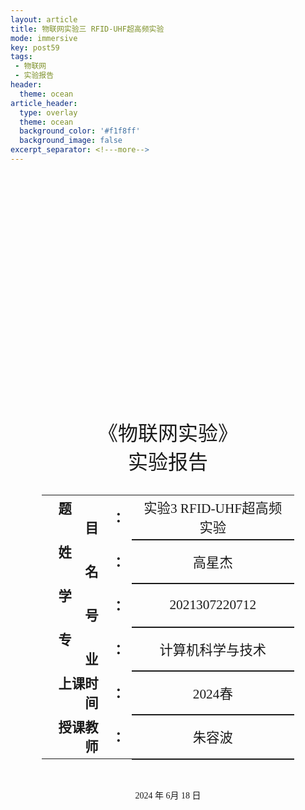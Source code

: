```yaml
---
layout: article
title: 物联网实验三 RFID-UHF超高频实验
mode: immersive
key: post59
tags:
 - 物联网
 - 实验报告
header:
  theme: ocean
article_header:
  type: overlay
  theme: ocean
  background_color: '#f1f8ff'
  background_image: false
excerpt_separator: <!---more-->
---
```

<!---more-->
<div class="cover" style="page-break-after:always;font-family:仿宋;width:100%;height:100%;border:none;margin: 0 auto;text-align:center;">
    <div style="width:80%;;margin: 0 auto;height:0;padding-bottom:25%;">
        <img src="/assets/%E5%AE%9E%E9%AA%8C4%20RFID-2.4G%E6%9C%89%E6%BA%90%E5%AE%9E%E9%AA%8C.assets/%E6%9C%AA%E5%91%BD%E5%90%8D.jpg" alt="校名" style="width:100%;"/></div>
    <br><br>
    <div style="width:40%;margin: 0 auto;height:0;padding-bottom:40%;">
        <img src="/assets/%E5%AE%9E%E9%AA%8C4%20RFID-2.4G%E6%9C%89%E6%BA%90%E5%AE%9E%E9%AA%8C.assets/%E6%9C%AA%E5%91%BD%E5%90%8D.png" alt="校徽" style="width:100%;"/></div>
    <br><br>
    <p style="text-align:center;font-size:24pt;margin: 0 auto">《物联网实验》</p>
    <p style="text-align:center;font-size:24pt;margin: 0 auto">实验报告 </p>
    <br><br>
    <table style="border:none;text-align:center;width:80%;font-family:仿宋;margin: 0 auto;">
    <tbody style="font-family:仿宋;font-size:16pt;">
    	<tr style="font-weight:bold;"> 
    		<td style="width:25%;text-align:right;">题&emsp;&emsp;目</td><td style="width:5%">：</td> 
    		<td style="font-weight:normal;border-bottom: 2px solid;text-align:center;">实验3 RFID-UHF超高频实验</td></tr>
        <tr style="font-weight:bold;"> 
    		<td style="width:25%;text-align:right;">姓&emsp;&emsp;名</td><td style="width:5%">：</td> 
    		<td style="font-weight:normal;border-bottom: 2px solid;text-align:center;">高星杰</td></tr>
    	<tr style="font-weight:bold;"> 
    		<td style="width:25%;text-align:right;">学&emsp;&emsp;号</td><td style="width:5%">：</td> 
    		<td style="font-weight:normal;border-bottom: 2px solid;text-align:center;">2021307220712</td></tr>
        <tr style="font-weight:bold;"> 
    		<td style="width:25%;text-align:right;">专&emsp;&emsp;业</td><td style="width:5%">：</td> 
    		<td style="font-weight:normal;border-bottom: 2px solid;text-align:center;">计算机科学与技术</td></tr>
    	<tr style="font-weight:bold;"> 
    		<td style="width:25%;text-align:right;">上课时间</td><td style="width:5%">：</td> 
    		<td style="font-weight:normal;border-bottom: 2px solid;text-align:center;">2024春</td></tr>
    	<tr style="font-weight:bold;"> 
    		<td style="width:25%;text-align:right;">授课教师</td><td style="width:5%">：</td> 
    		<td style="font-weight:normal;border-bottom: 2px solid;text-align:center;">朱容波</td></tr>
    </tbody></table>
 		<br><br><p style="text-align:center;">2024 年 6月 18 日</p>
</div>

[TOC]

# 实验3 RFID-UHF超高频实验

## 实验目的

1. 掌握 UHF 超高频通讯原理；
2. 掌握 UHF 超高频通讯协议；
3. 掌握读卡器操作流程；
4. 了解 UHF 超高频应用；

## 实验设备

- 硬件：提供电源、PC、USB口、RS232串口、RJ45以太口、5539光敏传感器、蜂鸣传感器、CC Debugger仿真器一套。
- 软件：ZigBee基础实验平台软件、python3.8、IAR Embedded WorkBench,ZStack协议栈，Keil开发软件。

## 实验要求

1. 参考视频实现UHF超高频RFID通信 
2. 通过Python编写界面程序实现RFID端口数据通信

## 实验原理

**在进行实验之前我们要先了解实验的原理，为了能够讲解清楚实验的原理，我将以问答的形式介绍本次实验的原理。**

### 什么是RFID？

RFID，即射频识别（Radio Frequency Identification），是一种通过无线电波进行非接触式数据通信的技术，用于自动识别和追踪物体。RFID系统通常由三部分组成：**标签（Tag）、读写器（Reader）和数据处理系统。**

> 1. **RFID标签（Tag）**
>
> RFID标签包含一个芯片和一个天线，芯片中存储有唯一标识信息。根据能量来源，RFID标签可以分为以下三类：
>
> - **无源标签（Passive Tag）**：没有电池，依靠读写器发出的电磁场供电，反射信号回读写器。
> - **有源标签（Active Tag）**：内置电池，能主动发送信号，读取距离较远。
> - **半有源标签（Semi-passive Tag）**：内置电池，但只在被激活时发送信号。
>
> **2. RFID读写器（Reader）**
>
> RFID读写器通过天线发出无线电波，与RFID标签通信，读取或写入标签中的数据。读写器根据使用频率和应用场景，可以分为低频（LF）、高频（HF）和超高频（UHF）等类型。
>
> **3. 数据处理系统**
>
> 数据处理系统接收来自读写器的数据，对数据进行处理、存储和分析。这些数据通常通过网络传输到中央数据库或管理系统，用于进一步的应用和决策支持。

#### RFID工作原理

RFID系统的工作过程通常包括以下步骤：

1. **读写器发射信号**：RFID读写器通过天线发射无线电信号，形成一个电磁场。
2. **标签接收信号**：当RFID标签进入读写器的读写范围时，标签天线接收信号，激活标签内的芯片。
3. **标签回应信号**：无源标签通过反射读写器的信号回应数据，有源标签则使用自身电源主动发送数据。
4. **读写器接收信号**：读写器接收到来自标签的信号，将标签中的数据读取出来。
5. **数据处理**：读写器将读取到的数据传输到数据处理系统，进行存储、分析和应用。

#### RFID的应用

RFID技术具有识别距离远、多目标识别、抗干扰能力强、数据存储容量大等优点，被广泛应用于各个领域：

- **物流与仓储管理**：用于自动化库存管理、货物追踪、仓库盘点等，提高管理效率。
- **交通与自动收费**：用于不停车收费系统（ETC）、公交卡、门禁系统等，方便快捷。
- **零售与防盗**：用于商品防盗、库存管理和快速结算等，提升购物体验。
- **医疗与健康管理**：用于病人身份识别、药品追踪、医疗设备管理等，确保安全和准确性。
- **农业与畜牧业**：用于动物身份识别、养殖管理、环境监控等，提升管理效率和生产效益。

### 什么是UHF？

UHF（Ultra High Frequency，超高频）是一种射频识别（RFID）技术使用的频率范围，通常指频率范围在300 MHz到3 GHz之间。UHF RFID技术具有较长的读取距离和较快的数据传输速度，因此在许多应用中被广泛采用。

#### UHF的特点

1. **频率范围**：UHF频段通常在300 MHz到3 GHz之间。常见的UHF RFID系统工作频率为860-960 MHz。
2. **读取距离**：UHF RFID标签的读取距离较长，一般可以达到几米到十几米，甚至更远，具体距离取决于读写器的功率、天线设计和环境因素。
3. **数据传输速度**：UHF RFID系统的数据传输速度较快，适用于需要快速读取大量标签的应用场景。
4. **抗干扰能力**：UHF RFID系统采用多种技术减少干扰，如频率跳变、调制技术等，能够在复杂环境中稳定工作。
5. **成本**：UHF RFID标签的成本较低，适合大规模应用。

#### UHF RFID的工作原理

UHF RFID系统的工作过程如下：

1. **读写器发射射频信号**：UHF RFID读写器通过天线发射射频信号。
2. **标签接收信号**：UHF RFID标签的天线接收射频信号，激活标签内的芯片。无源标签依靠接收到的信号供电，有源标签则使用内置电池供电。
3. **标签回应信号**：标签芯片处理信号后，将存储的数据通过反射或主动发射的方式回应给读写器。
4. **读写器接收信号**：读写器接收到标签发回的信号，并将数据解码，传输到数据处理系统。

#### UHF RFID的应用

由于UHF RFID技术的特点，它在多个领域中得到广泛应用：

- **物流与供应链管理**：UHF RFID用于自动化仓库管理、货物追踪、库存盘点等，提高供应链效率。
- **零售业**：用于商品防盗、库存管理、快速结算等，提高购物体验和运营效率。
- **交通与自动收费**：用于高速公路不停车收费系统（ETC）、停车场管理等，提高交通管理效率。
- **制造业**：用于生产线自动化、设备管理、产品追踪等，提高生产效率和质量控制。
- **医疗与健康管理**：用于病人身份识别、药品管理、医疗设备追踪等，提高医疗服务质量。
- **资产管理**：用于公司资产的标识和追踪，提高资产利用率和管理效率。

## 实验步骤

### 1. 盘存操作

1. **发送盘存指令**
   
   - 在串口调试助手上发送以下盘存指令：
     ```
     73 00 01 00 00 00 20 00 02 00 01 90 01 00
     ```
   - 首先返回命令成功数据：
     ```
     73 00 03 00 01 00 20 00 04 00 00 00 00 00 00
     ```
   
2. **读取EPC码**
   - 将超高频标签置于读写器天线上方，返回的数据中包含EPC码：
     ```
     E2 00 41 27 88 14 01 01 22 70 29 DB
     ```

### 2. 停止盘存

- 发送停止盘存指令：
  ```
  73 00 01 00 00 00 20 00 02 00 00 00 00 00
  ```
- 成功返回数据：
  ```
  73 00 03 00 01 00 20 00 04 00 00 00 00 00 00 00 73 00 00 01 00 20 00 04 00 00 00 00 00 00
  ```

### 3. 标签扇区读取操作

#### 3.1 读取EPC码

- 扇区读取命令0x22可读取标签的四个分区数据。
- EPC码长度为96位（6个word），从地址0x02开始。
- 发送读取EPC码的指令：
  ```
  73 00 01 00 00 00 22 00 0C 00 03 C9 00 00 00 00 00 00 01 00 02 00 06 00
  ```
- 返回的数据中最后的6个word即为EPC码。

#### 3.2 读取TID码

- TID码长度为96位（6个word），从地址0x00开始。
- 发送读取TID码的指令：
  ```
  73 00 01 00 00 00 22 00 0C 00 02 42 00 00 00 00 00 00 02 00 00 00 06 00
  ```
- 返回的数据中最后的6个word即为TID码。

### 4. 标签扇区写操作

- 在AITGM-UHF接口应用程序上，发送以下十六进制数据：
  ```
  73 00 01 00 00 00 30 00 18 00 25 F0 00 00 00 00 00 00 01 00 02 00 06 00 E2 00 41 27 88 14 01 04 04 80 E1 6E
  ```
- 返回的数据中最后4个字节全为0表示执行成功。

### 5. 使用Python可视化

- 使用Python第三方库Serial读取串口接收到的传输信息。
- 使用Tkinter创建可视化界面，显示发送与接收情况。

## 实验结果

### 1 盘存操作

将超高频标签置于读写器天线上方

<img src="/assets/%E5%AE%9E%E9%AA%8C3%20RFID-UHF%E8%B6%85%E9%AB%98%E9%A2%91%E5%AE%9E%E9%AA%8C.assets/4bc5c25af3f55b9f83888f7d60130cde_720.jpg" alt="4bc5c25af3f55b9f83888f7d60130cde_720" style="zoom:20%;" />

输入指令

![08857fc37acfbcf33d7b30392792b2bb](/assets/%E5%AE%9E%E9%AA%8C3%20RFID-UHF%E8%B6%85%E9%AB%98%E9%A2%91%E5%AE%9E%E9%AA%8C.assets/08857fc37acfbcf33d7b30392792b2bb.png)

发送指令并返回结果

![bf69dcad04b3ec4442657ad2ab65a250](/assets/%E5%AE%9E%E9%AA%8C3%20RFID-UHF%E8%B6%85%E9%AB%98%E9%A2%91%E5%AE%9E%E9%AA%8C.assets/bf69dcad04b3ec4442657ad2ab65a250.png)

### 2 停止存盘

输入停止存盘指令并发送，可以发现返回数据停止了。

![tes](/assets/%E5%AE%9E%E9%AA%8C3%20RFID-UHF%E8%B6%85%E9%AB%98%E9%A2%91%E5%AE%9E%E9%AA%8C.assets/df0f4c5b8edf2dc9a23cb0d4ff38ab2f.png)

### 3 标签扇区读取操作

#### 3.1 读取EPC码

![d2fedcdf5d93ee63f9a576abbfb7b799](/assets/%E5%AE%9E%E9%AA%8C3%20RFID-UHF%E8%B6%85%E9%AB%98%E9%A2%91%E5%AE%9E%E9%AA%8C.assets/d2fedcdf5d93ee63f9a576abbfb7b799.png)

#### 3.2 读取TID码

![image-20240623113323828](/assets/%E5%AE%9E%E9%AA%8C3%20RFID-UHF%E8%B6%85%E9%AB%98%E9%A2%91%E5%AE%9E%E9%AA%8C.assets/image-20240623113323828.png)

### 4 标签扇区写操作

返回末尾是 `00 00 `说明成功

![7dc2dc643fffe71e52e6fe1480343514](/assets/%E5%AE%9E%E9%AA%8C3%20RFID-UHF%E8%B6%85%E9%AB%98%E9%A2%91%E5%AE%9E%E9%AA%8C.assets/7dc2dc643fffe71e52e6fe1480343514.png)

### 5 读取EPC码

可以发现已经写入成功

![f79fac753b4f70a55390372a7664cd9c](/assets/%E5%AE%9E%E9%AA%8C3%20RFID-UHF%E8%B6%85%E9%AB%98%E9%A2%91%E5%AE%9E%E9%AA%8C.assets/f79fac753b4f70a55390372a7664cd9c.png)

### 6 实时盘存

![dd8d4ce45950f5eeb2b794ebc514fc70](/assets/%E5%AE%9E%E9%AA%8C3%20RFID-UHF%E8%B6%85%E9%AB%98%E9%A2%91%E5%AE%9E%E9%AA%8C.assets/dd8d4ce45950f5eeb2b794ebc514fc70.png)

![1dbc7af3ecb91f58e13fc055ae9c8fc4](/assets/%E5%AE%9E%E9%AA%8C3%20RFID-UHF%E8%B6%85%E9%AB%98%E9%A2%91%E5%AE%9E%E9%AA%8C.assets/1dbc7af3ecb91f58e13fc055ae9c8fc4-9113392.png)

### 7 Python可视化

<img src="/assets/%E5%AE%9E%E9%AA%8C3%20RFID-UHF%E8%B6%85%E9%AB%98%E9%A2%91%E5%AE%9E%E9%AA%8C.assets/cd2840b62ad1ce752e8bd9a31133a148.png" alt="cd2840b62ad1ce752e8bd9a31133a148" style="zoom: 50%;" />

#### 实验代码

```python
import binascii  # 用于二进制和ASCII字符串的相互转换
import tkinter as tk  # Tkinter是Python的标准GUI库
from tkinter import ttk  # ttk模块提供了若干新小部件
import serial  # pySerial库，用于串口通信
import threading  # 用于实现多线程

# 一个简单的信息窗口类
class InformWindow:
    def __init__(self, informStr):
        self.window = tk.Tk()
        self.window.title("Information")  # 设置窗口标题
        self.window.geometry("220x60")  # 设置窗口大小
        label = tk.Label(self.window, text=informStr)  # 显示信息的标签
        buttonOK = tk.Button(self.window, text="OK", command=self.processButtonOK)  # 确定按钮
        label.pack(side=tk.TOP)
        buttonOK.pack(side=tk.BOTTOM)
        self.window.mainloop()  # 进入消息循环

    def processButtonOK(self):
        self.window.destroy()  # 销毁窗口

# 主GUI类
class mainGUI:
    def __init__(self):
        window = tk.Tk()
        window.title("GUI UART Tx/Rx Demo")  # 设置窗口标题
        self.uartState = False  # 标识串口是否打开

        # 包含COM信息和开始/停止按钮的框架
        frame_COMinf = tk.Frame(window)
        frame_COMinf.grid(row=1, column=1)
        labelCOM = tk.Label(frame_COMinf, text="COMx: ")  # COM端口标签
        self.COM = tk.StringVar(value="COM1")  # COM端口变量
        ertryCOM = tk.Entry(frame_COMinf, textvariable=self.COM)  # 输入COM端口
        labelCOM.grid(row=1, column=1, padx=5, pady=3)
        ertryCOM.grid(row=1, column=2, padx=5, pady=3)
        labelBaudrate = tk.Label(frame_COMinf, text="Baudrate: ")  # 波特率标签
        self.Baudrate = tk.IntVar(value=115200)  # 波特率变量
        ertryBaudrate = tk.Entry(frame_COMinf, textvariable=self.Baudrate)  # 输入波特率
        labelBaudrate.grid(row=1, column=3, padx=5, pady=3)
        ertryBaudrate.grid(row=1, column=4, padx=5, pady=3)
        labelParity = tk.Label(frame_COMinf, text="Parity: ")  # 校验位标签
        self.Parity = tk.StringVar(value="NONE")  # 校验位变量
        comboParity = ttk.Combobox(frame_COMinf, width=17, textvariable=self.Parity)  # 校验位下拉框
        comboParity["values"] = ("NONE", "ODD", "EVEN", "MARK", "SPACE")
        comboParity["state"] = "readonly"
        labelParity.grid(row=2, column=1, padx=5, pady=3)
        comboParity.grid(row=2, column=2, padx=5, pady=3)
        labelStopbits = tk.Label(frame_COMinf, text="Stopbits: ")  # 停止位标签
        self.Stopbits = tk.StringVar(value="1")  # 停止位变量
        comboStopbits = ttk.Combobox(frame_COMinf, width=17, textvariable=self.Stopbits)  # 停止位下拉框
        comboStopbits["values"] = ("1", "1.5", "2")
        comboStopbits["state"] = "readonly"
        labelStopbits.grid(row=2, column=3, padx=5, pady=3)
        comboStopbits.grid(row=2, column=4, padx=5, pady=3)
        self.buttonSS = tk.Button(frame_COMinf, text="Start", command=self.processButtonSS)  # 开始/停止按钮
        self.buttonSS.grid(row=3, column=4, padx=5, pady=3, sticky=tk.E)
        
        # 串口对象
        self.ser = serial.Serial()
        
        # 串口读取线程
        self.ReadUARTThread = threading.Thread(target=self.ReadUART)
        self.ReadUARTThread.start()
        
        # 接收数据的框架
        frameRecv = tk.Frame(window)
        frameRecv.grid(row=2, column=1)
        labelOutText = tk.Label(frameRecv, text="ReceivedData:")  # 接收数据标签
        labelOutText.grid(row=1, column=1, padx=3, pady=2, sticky=tk.W)
        frameRecvSon = tk.Frame(frameRecv)
        frameRecvSon.grid(row=2, column=1)
        scrollbarRecv = tk.Scrollbar(frameRecvSon)
        scrollbarRecv.pack(side=tk.RIGHT, fill=tk.Y)
        self.OutputText = tk.Text(frameRecvSon, wrap=tk.WORD, width=60, height=20, yscrollcommand=scrollbarRecv.set)  # 显示接收数据的文本框
        self.OutputText.pack()
        
        # 发送数据的框架
        frameTrans = tk.Frame(window)
        frameTrans.grid(row=3, column=1)
        labelInText = tk.Label(frameTrans, text="To Transmit Data:")  # 发送数据标签
        labelInText.grid(row=1, column=1, padx=3, pady=2, sticky=tk.W)
        frameTransSon = tk.Frame(frameTrans)
        frameTransSon.grid(row=2, column=1)
        scrollbarTrans = tk.Scrollbar(frameTransSon)
        scrollbarTrans.pack(side=tk.RIGHT, fill=tk.Y)
        self.InputText = tk.Text(frameTransSon, wrap=tk.WORD, width=60, height=5, yscrollcommand=scrollbarTrans.set)  # 输入发送数据的文本框
        self.InputText.pack()
        self.buttonSend = tk.Button(frameTrans, text="Send", command=self.processButtonSend)  # 发送按钮
        self.buttonSend.grid(row=3, column=1, padx=5, pady=3, sticky=tk.E)
        window.mainloop()

    def processButtonSS(self):
        if (self.uartState):
            self.ser.close()  # 关闭串口
            self.buttonSS["text"] = "Start"  # 更改按钮文字
            self.uartState = False
        else:
            # 重新启动串口
            self.ser.port = self.COM.get()
            self.ser.baudrate = self.Baudrate.get()
            strParity = self.Parity.get()
            if (strParity == "NONE"):
                self.ser.parity = serial.PARITY_NONE
            elif (strParity == "ODD"):
                self.ser.parity = serial.PARITY_ODD
            elif (strParity == "EVEN"):
                self.ser.parity = serial.PARITY_EVEN
            elif (strParity == "MARK"):
                self.ser.parity = serial.PARITY_MARK
            elif (strParity == "SPACE"):
                self.ser.parity = serial.PARITY_SPACE

            strStopbits = self.Stopbits.get()
            if (strStopbits == "1"):
                self.ser.stopbits = serial.STOPBITS_ONE
            elif (strStopbits == "1.5"):
                self.ser.stopbits = serial.STOPBITS_ONE_POINT_FIVE
            elif (strStopbits == "2"):
                self.ser.stopbits = serial.STOPBITS_TWO

            try:
                self.ser.open()  # 打开串口
            except:
                informStr = "Can't open " + self.ser.port
                InformWindow(informStr)

            if (self.ser.isOpen()):  # 打开成功
                self.buttonSS["text"] = "Stop"  # 更改按钮文字
                self.uartState = True

    def processButtonSend(self):
        if (self.uartState):
            strToSend = self.InputText.get(1.0, tk.END)
            bytesToSend = bytes.fromhex(strToSend[0:-1])  # 将输入的十六进制字符串转换为字节
            self.ser.write(bytesToSend)  # 发送数据
            print(bytesToSend)
        else:
            informStr = "UART is not open"
            InformWindow(informStr)

    def ReadUART(self):
        while True:
            if (self.uartState):
                try:
                    ch = self.ser.read()  # 读取一个字节
                    print(ch, end='')
                    data = str(binascii.b2a_hex(ch))  # 将字节转换为十六进制字符串
                    print(str(data[1:]).split('\\x'))
                    self.OutputText.insert(tk.END, data.split('b\'\\x'))  # 在文本框中显示接收到的数据
                except:
                    informStr = "Error reading UART"
                    InformWindow(informStr)
                    self.ser.close()  # 关闭串口
                    self.buttonSS["text"] = "Start"
                    self.uartState = False

# 启动主GUI
mainGUI()
```

#### 代码分析

1. 导入必要的库

> - **binascii**: 用于二进制和ASCII字符串的相互转换。
> - **tkinter**和**ttk**: 用于创建图形用户界面。
> - **serial**: pySerial库，用于串口通信。
> - **threading**: 用于实现多线程。

2. 信息窗口类 `InformWindow`

这个类用于创建一个简单的信息窗口，用于显示错误或状态信息。窗口包含一个标签和一个“OK”按钮，点击按钮后窗口关闭。

3. 主GUI类 `mainGUI`

> - **初始化GUI窗口**: 创建主窗口并设置标题。
> - **串口信息框架**: 包含COM端口、波特率、校验位和停止位的输入字段，以及一个开始/停止按钮。用户可以在这里输入串口的相关信息并启动或停止串口通信。
> - **串口对象**: 创建一个串口对象`self.ser`，用于串口通信。
> - **串口读取线程**: 创建并启动一个线程`self.ReadUARTThread`，用于后台读取串口数据。
> - **接收数据框架**: 一个文本框，用于显示从串口接收到的数据。包含一个滚动条，可以滚动查看长数据。
> - **发送数据框架**: 一个文本框，用于输入需要通过串口发送的数据，以及一个发送按钮。

4. `processButtonSS`方法

- 处理开始/停止按钮的点击事件：
  - 如果串口已打开，则关闭串口，并将按钮文字改为“Start”。
  - 如果串口未打开，则根据用户输入的串口配置信息，配置并尝试打开串口。打开成功后，将按钮文字改为“Stop”。

5. `processButtonSend`方法

- 处理发送按钮的点击事件:
  - 如果串口已打开，则读取用户输入的数据，将其转换为字节并发送到串口。
  - 如果串口未打开，则弹出信息窗口提示用户串口未打开。

6. `ReadUART`方法

- **后台线程方法**: 不断检查串口是否已打开，如果打开，则读取串口数据，将数据转换为十六进制字符串并显示在接收数据框架的文本框中。

7. 启动主GUI

- 创建并启动`mainGUI`对象，进入Tkinter主事件循环。

**总体功能**

创建了一个GUI界面，用于通过串口发送和接收数据。用户可以输入串口的相关配置信息（COM端口、波特率、校验位和停止位），启动或停止串口通信，发送和接收数据，并在界面上实时查看接收到的数据。通过多线程实现了后台读取串口数据，保证界面响应不被阻塞。

## 实验总结与感悟

在这次UHF超高频通信实验中，我们不仅仅是按照步骤进行操作，更是一次深刻的学习和探索之旅。这个实验让我对UHF超高频通信技术有了更深刻的理解，也让我感受到团队合作和动手实践的无穷魅力。

实验开始，我们怀着好奇和期待，通过发送盘存指令，成功读取到了标签的EPC码。这一刻，看到屏幕上跳动的数据，我们兴奋不已。这不仅仅是对硬件设备的成功操作，更是对我们理论知识的一次有力验证。紧接着，我们发送停止盘存指令，读写器按照我们的指令停止了操作，这种掌控感让我们对技术的敬畏和热爱又增加了几分。

在接下来的标签扇区读取和写入操作中，我们遇到了一些小挑战，但通过团队的智慧和不懈努力，我们逐一攻克。成功读取EPC码和TID码，并对EPC码进行了修改，看到实验数据准确无误地返回，内心的成就感难以言表。这不仅是实验的成功，更是我们不断学习和探索的成果。

通过这次实验，我深刻体会到了理论与实践相结合的重要性。书本上的知识在实际操作中变得鲜活起来，每一次成功的操作都是对我们学习成果的肯定。团队合作在这次实验中发挥了至关重要的作用，大家一起讨论、解决问题，在合作中碰撞出智慧的火花。这种合作精神和默契也将成为我们未来学习和工作的宝贵财富。

这次实验还极大地提升了我的编程技能和实际操作能力。通过编写和调试Python代码，我们实现了串口数据的实时发送、接收和显示，这不仅增强了我们的动手能力，也让我们更加熟悉了Python编程和Tkinter图形界面的使用。在代码调试过程中，每一个问题的解决都让我对编程有了更多的信心和热爱。

这次UHF超高频通信实验，不仅让我深入了解了这一前沿技术，还让我感受到物联网技术在现代生活中的巨大潜力和广阔前景。通过这次实验，我更加坚定了继续深入学习物联网技术的信心和决心。实验中的每一次成功和挑战，都将成为我学习道路上的宝贵经验和动力。

这次实验经历，不仅是对知识的学习和技术的掌握，更是对自己能力的提升和信心的培养。它将激励我在未来的学习和研究中，不断探索和创新，为物联网的发展贡献自己的力量。感谢这次实验，让我更加热爱这个充满无限可能的领域。